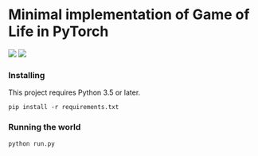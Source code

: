 # Minimal implementation of Game of Life in PyTorch

![](https://media.giphy.com/media/20HLe0t0Kf7vuKnTZU/giphy.gif)
![](https://media.giphy.com/media/4ZkwQLFPw6XngcEgdA/giphy.gif)

### Installing

This project requires Python 3.5 or later.

```
pip install -r requirements.txt
```

### Running the world

```
python run.py
```
